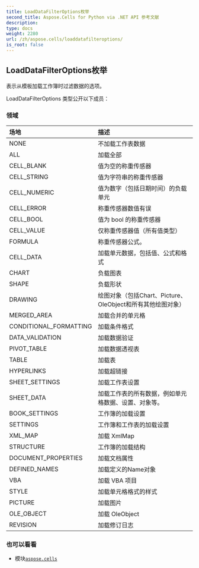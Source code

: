 ```yaml
---
title: LoadDataFilterOptions枚举
second_title: Aspose.Cells for Python via .NET API 参考文献
description:
type: docs
weight: 2280
url: /zh/aspose.cells/loaddatafilteroptions/
is_root: false
---
```

## LoadDataFilterOptions枚举
表示从模板加载工作簿时过滤数据的选项。



LoadDataFilterOptions 类型公开以下成员：

### 领域
|场地|描述|
| :- | :- |
| NONE |不加载工作表数据|
| ALL |加载全部|
| CELL_BLANK |值为空的称重传感器|
| CELL_STRING |值为字符串的称重传感器|
| CELL_NUMERIC |值为数字（包括日期时间）的负载单元|
| CELL_ERROR |称重传感器数值有误|
| CELL_BOOL |值为 bool 的称重传感器|
| CELL_VALUE |仅称重传感器值（所有值类型）|
| FORMULA |称重传感器公式。|
| CELL_DATA |加载单元数据，包括值、公式和格式|
| CHART |负载图表|
| SHAPE |负载形状|
| DRAWING |绘图对象（包括Chart、Picture、OleObject和所有其他绘图对象）|
| MERGED_AREA |加载合并的单元格|
| CONDITIONAL_FORMATTING |加载条件格式|
| DATA_VALIDATION |加载数据验证|
| PIVOT_TABLE |加载数据透视表|
| TABLE |加载表|
| HYPERLINKS |加载超链接|
| SHEET_SETTINGS |加载工作表设置|
| SHEET_DATA |加载工作表的所有数据，例如单元格数据、设置、对象等。|
| BOOK_SETTINGS |工作簿的加载设置|
| SETTINGS |工作簿和工作表的加载设置|
| XML_MAP |加载 XmlMap|
| STRUCTURE |工作簿的加载结构|
| DOCUMENT_PROPERTIES |加载文档属性|
| DEFINED_NAMES |加载定义的Name对象|
| VBA |加载 VBA 项目|
| STYLE |加载单元格格式的样式|
| PICTURE |加载图片|
| OLE_OBJECT |加载 OleObject|
| REVISION |加载修订日志|



### 也可以看看
* 模块[`aspose.cells`](..)
